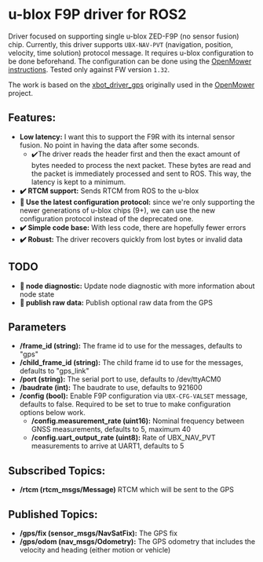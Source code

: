 # u-blox F9P driver for ROS2

Driver focused on supporting single u-blox ZED-F9P (no sensor fusion) chip.
Currently, this driver supports `UBX-NAV-PVT` (navigation, position, velocity, time solution) protocol message.
It requires u-blox configuration to be done beforehand. The configuration can be done using the [OpenMower instructions](https://openmower.de/docs/robot-assembly/prepare-the-parts/prepare-the-gps/).
Tested only against FW version `1.32`.

The work is based on the [xbot_driver_gps](https://github.com/ClemensElflein/xbot_driver_gps/) originally used in the [OpenMower](https://openmower.de/) project.

## Features:

- **Low latency:** I want this to support the F9R with its internal sensor fusion. No point in having the data after
  some seconds.
    - :heavy_check_mark:The driver reads the header first and then the exact amount of bytes needed to process the next
      packet. These bytes are read and the packet is immediately processed and sent to ROS. This way, the latency is
      kept to a minimum.
- **:heavy_check_mark: RTCM support:** Sends RTCM from ROS to the u-blox
- **:wrench: Use the latest configuration protocol:** since we're only supporting the newer generations of u-blox
  chips (9+), we can use the new configuration protocol instead of the deprecated one.
- **:heavy_check_mark: Simple code base:** With less code, there are hopefully fewer errors
- **:heavy_check_mark: Robust:** The driver recovers quickly from lost bytes or invalid data

## TODO

- **:wrench: node diagnostic:** Update node diagnostic with more information about node state
- **:wrench: publish raw data:** Publish optional raw data from the GPS

## Parameters

- **/frame_id (string):** The frame id to use for the messages, defaults to "gps"
- **/child_frame_id (string):** The child frame id to use for the messages, defaults to "gps_link"
- **/port (string):** The serial port to use, defaults to /dev/ttyACM0
- **/baudrate (int):** The baudrate to use, defaults to 921600
- **/config (bool):** Enable F9P configuration via `UBX-CFG-VALSET` message, defaults to false. Required to be set to true to make configuration options below work.
  -  **/config.measurement_rate (uint16):** Nominal frequency between GNSS measurements, defaults to 5, maximum 40
  -  **/config.uart_output_rate (uint8):** Rate of UBX_NAV_PVT measurements to arrive at UART1, defaults to 5

## Subscribed Topics:

- **/rtcm (rtcm_msgs/Message)** RTCM which will be sent to the GPS

## Published Topics:

- **/gps/fix (sensor_msgs/NavSatFix):** The GPS fix
- **/gps/odom (nav_msgs/Odometry):** The GPS odometry that includes the velocity and heading (either motion or vehicle)
